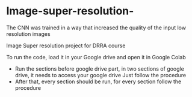 # Image-super-resolution-
The CNN was trained in a way that increased the quality of the input low resolution images

Image Super resolution project for DRRA course

To run the code, load it in your Google drive and open it in Google Colab

- Run the sections before google drive part, in two sections of google drive, it needs to access your google drive
	Just follow the procedure
- After that, every section should be run, for every section follow the procedure

